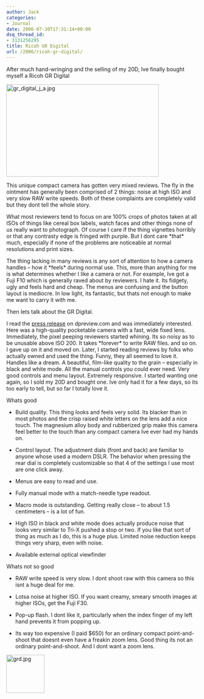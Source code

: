 ```yaml
---
author: Jack
categories:
- Journal
date: 2006-07-30T17:31:14+00:00
dsq_thread_id:
- 3131256295
title: Ricoh GR Digital
url: /2006/ricoh-gr-digital/
---
```


After much hand-wringing and the selling of my 20D, Ive finally bought myself a Ricoh GR Digital 


<img src="https://www.baty.net/files/gr_digital_j_a.jpg" alt="gr_digital_j_a.jpg" width="400" height="242" /> 

This unique compact camera has gotten very mixed reviews. The fly in the ointment has generally been comprised of 2 things: noise at high ISO and very slow RAW write speeds. Both of these complaints are completely valid but they dont tell the whole story. 

What most reviewers tend to focus on are 100% crops of photos taken at all ISOs of things like cereal box labels, watch faces and other things none of us really want to photograph. Of course I care if the thing vignettes horribly or that any contrasty edge is fringed with purple. But I dont care \*that\* much, especially if none of the problems are noticeable at normal resolutions and print sizes. 

The thing lacking in many reviews is any sort of attention to how a camera handles &#8211; how it \*feels\* during normal use. This, more than anything for me is what determines whether I like a camera or not. For example, Ive got a Fuji F10 which is generally raved about by reviewers. I hate it. Its fidgety, ugly and feels hard and cheap. The menus are confusing and the button layout is mediocre. In low light, its fantastic, but thats not enough to make me want to carry it with me. 

Then lets talk about the GR Digital. 

I read the [press release][1] on dpreview.com and was immediately interested. Here was a high-quality pocketable camera with a fast, wide fixed lens.&nbsp; Immediately, the pixel peeping reviewers started whining. Its so noisy as to be unusable above ISO 200. It takes \*forever\* to write RAW files. and so on. I gave up on it and moved on. Later, I started reading reviews by folks who actually owned and used the thing. Funny, they all seemed to love it. Handles like a dream. A beautiful, film-like quality to the grain &#8211; especially in black and white mode. All the manual controls you could ever need. Very good controls and menu layout. Extremely responsive. I started wanting one again, so I sold my 20D and bought one. Ive only had it for a few days, so its too early to tell, but so far I totally love it. 

Whats good 

* Build quality. This thing looks and feels very solid. Its blacker than in most photos and the crisp raised white letters on the lens add a nice touch. The magnesium alloy body and rubberized grip make this camera feel better to the touch than any compact camera Ive ever had my hands on. 

* Control layout. The adjustment dials (front and back) are familiar to anyone whose used a modern DSLR. The behavior when pressing the rear dial is completely customizable so that 4 of the settings I use most are one click away. 

* Menus are easy to read and use. 

* Fully manual mode with a match-needle type readout. 

* Macro mode is outstanding. Getting really close &#8211; to about 1.5 centimeters &#8211; is a lot of fun. 

* High ISO in black and white mode does actually produce noise that looks very similar to Tri-X pushed a stop or two. If you like that sort of thing as much as I do, this is a huge plus. Limited noise reduction keeps things very sharp, even with noise. 

* Available external optical viewfinder 

Whats not so good 

* RAW write speed is very slow. I dont shoot raw with this camera so this isnt a huge deal for me. 

* Lotsa noise at higher ISO. If you want creamy, smeary smooth images at higher ISOs, get the Fuji F30. 

* Pop-up flash. I dont like it, particularly when the index finger of my left hand prevents it from popping up. 

* Its way too expensive (I paid $650) for an ordinary compact point-and-shoot that doesnt even have a freakin zoom lens. Good thing its not an ordinary point-and-shoot. And I dont want a zoom lens. 

<img src="https://www.baty.net/files/grd.jpg" alt="grd.jpg" width="100" height="100" />

 [1]: http://www.dpreview.com/news/0509/05091301ricoh_gr.asp
